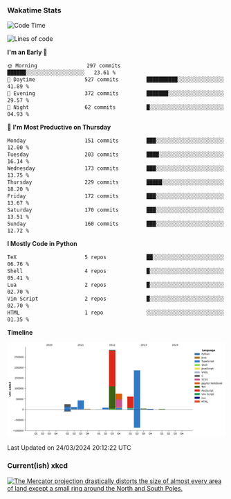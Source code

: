 ### Wakatime Stats
<!--START_SECTION:waka-->
![Code Time](http://img.shields.io/badge/Code%20Time-2%2C410%20hrs%206%20mins-blue)

![Lines of code](https://img.shields.io/badge/From%20Hello%20World%20I%27ve%20Written-705.4%20thousand%20lines%20of%20code-blue)

**I'm an Early 🐤** 

```text
🌞 Morning                297 commits         ██████░░░░░░░░░░░░░░░░░░░   23.61 % 
🌆 Daytime                527 commits         ██████████░░░░░░░░░░░░░░░   41.89 % 
🌃 Evening                372 commits         ███████░░░░░░░░░░░░░░░░░░   29.57 % 
🌙 Night                  62 commits          █░░░░░░░░░░░░░░░░░░░░░░░░   04.93 % 
```
📅 **I'm Most Productive on Thursday** 

```text
Monday                   151 commits         ███░░░░░░░░░░░░░░░░░░░░░░   12.00 % 
Tuesday                  203 commits         ████░░░░░░░░░░░░░░░░░░░░░   16.14 % 
Wednesday                173 commits         ███░░░░░░░░░░░░░░░░░░░░░░   13.75 % 
Thursday                 229 commits         █████░░░░░░░░░░░░░░░░░░░░   18.20 % 
Friday                   172 commits         ███░░░░░░░░░░░░░░░░░░░░░░   13.67 % 
Saturday                 170 commits         ███░░░░░░░░░░░░░░░░░░░░░░   13.51 % 
Sunday                   160 commits         ███░░░░░░░░░░░░░░░░░░░░░░   12.72 % 
```


**I Mostly Code in Python** 

```text
TeX                      5 repos             ██░░░░░░░░░░░░░░░░░░░░░░░   06.76 % 
Shell                    4 repos             █░░░░░░░░░░░░░░░░░░░░░░░░   05.41 % 
Lua                      2 repos             █░░░░░░░░░░░░░░░░░░░░░░░░   02.70 % 
Vim Script               2 repos             █░░░░░░░░░░░░░░░░░░░░░░░░   02.70 % 
HTML                     1 repo              ░░░░░░░░░░░░░░░░░░░░░░░░░   01.35 % 
```



**Timeline**

![Lines of Code chart](https://raw.githubusercontent.com/joshuajeschek/joshuajeschek/main/assets/bar_graph.png)


 Last Updated on 24/03/2024 20:12:22 UTC
<!--END_SECTION:waka-->

### Current(ish) xkcd
<a id="xkcd-a" title="The Mercator projection drastically distorts the size of almost every area of land except a small ring around the North and South Poles." href="https://www.xkcd.com" target="_blank">
        <img align="center" id="xkcd-img" src="https://imgs.xkcd.com/comics/greenland_size.png" alt="The Mercator projection drastically distorts the size of almost every area of land except a small ring around the North and South Poles." height=300 />
</a>
